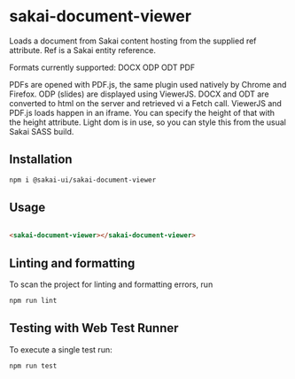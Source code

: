# sakai-document-viewer

Loads a document from Sakai content hosting from the supplied ref attribute. Ref is a Sakai entity reference.

Formats currently supported:
DOCX
ODP
ODT
PDF

PDFs are opened with PDF.js, the same plugin used natively by Chrome and Firefox. ODP (slides) are displayed using
ViewerJS. DOCX and ODT are converted to html on the server and retrieved vi a Fetch call. ViewerJS and PDF.js loads
happen in an iframe. You can specify the height of that with the height attribute. Light dom is in use, so you can
style this from the usual Sakai SASS build.

## Installation

```bash
npm i @sakai-ui/sakai-document-viewer
```

## Usage

```html

<sakai-document-viewer></sakai-document-viewer>

```

## Linting and formatting

To scan the project for linting and formatting errors, run

```bash
npm run lint
```
## Testing with Web Test Runner

To execute a single test run:

```bash
npm run test
```
